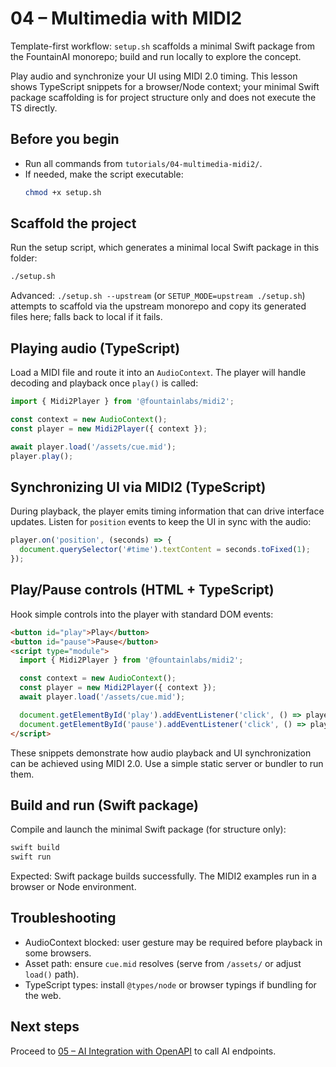 # 04 – Multimedia with MIDI2

Template-first workflow: `setup.sh` scaffolds a minimal Swift package from the FountainAI monorepo; build and run locally to explore the concept.

Play audio and synchronize your UI using MIDI 2.0 timing. This lesson shows TypeScript snippets for a browser/Node context; your minimal Swift package scaffolding is for project structure only and does not execute the TS directly.

## Before you begin
- Run all commands from `tutorials/04-multimedia-midi2/`.
- If needed, make the script executable:
  ```bash
  chmod +x setup.sh
  ```

## Scaffold the project
Run the setup script, which generates a minimal local Swift package in this folder:

```bash
./setup.sh
```

Advanced: `./setup.sh --upstream` (or `SETUP_MODE=upstream ./setup.sh`) attempts to scaffold via the upstream monorepo and copy its generated files here; falls back to local if it fails.

## Playing audio (TypeScript)

Load a MIDI file and route it into an `AudioContext`. The player will handle decoding and playback once `play()` is called:

```ts
import { Midi2Player } from '@fountainlabs/midi2';

const context = new AudioContext();
const player = new Midi2Player({ context });

await player.load('/assets/cue.mid');
player.play();
```

## Synchronizing UI via MIDI2 (TypeScript)

During playback, the player emits timing information that can drive interface updates. Listen for `position` events to keep the UI in sync with the audio:

```ts
player.on('position', (seconds) => {
  document.querySelector('#time').textContent = seconds.toFixed(1);
});
```

## Play/Pause controls (HTML + TypeScript)

Hook simple controls into the player with standard DOM events:

```html
<button id="play">Play</button>
<button id="pause">Pause</button>
<script type="module">
  import { Midi2Player } from '@fountainlabs/midi2';

  const context = new AudioContext();
  const player = new Midi2Player({ context });
  await player.load('/assets/cue.mid');

  document.getElementById('play').addEventListener('click', () => player.play());
  document.getElementById('pause').addEventListener('click', () => player.pause());
</script>
```

These snippets demonstrate how audio playback and UI synchronization can be achieved using MIDI 2.0. Use a simple static server or bundler to run them.

## Build and run (Swift package)
Compile and launch the minimal Swift package (for structure only):

```bash
swift build
swift run
```

Expected: Swift package builds successfully. The MIDI2 examples run in a browser or Node environment.

## Troubleshooting
- AudioContext blocked: user gesture may be required before playback in some browsers.
- Asset path: ensure `cue.mid` resolves (serve from `/assets/` or adjust `load()` path).
- TypeScript types: install `@types/node` or browser typings if bundling for the web.

## Next steps
Proceed to [05 – AI Integration with OpenAPI](../05-ai-integration-openapi/README.md) to call AI endpoints.
